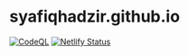 # syafiqhadzir.github.io

[![CodeQL](https://github.com/SyafiqHadzir/syafiqhadzir.github.io/actions/workflows/codeql.yml/badge.svg?branch=main)](https://github.com/SyafiqHadzir/syafiqhadzir.github.io/actions/workflows/codeql.yml)
[![Netlify Status](https://api.netlify.com/api/v1/badges/4bed77e4-2ea6-496d-ad1c-59f0cb62b3d5/deploy-status)](https://app.netlify.com/sites/syafiqhadzir/deploys)

